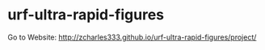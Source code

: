 # urf-ultra-rapid-figures

Go to Website: http://zcharles333.github.io/urf-ultra-rapid-figures/project/
